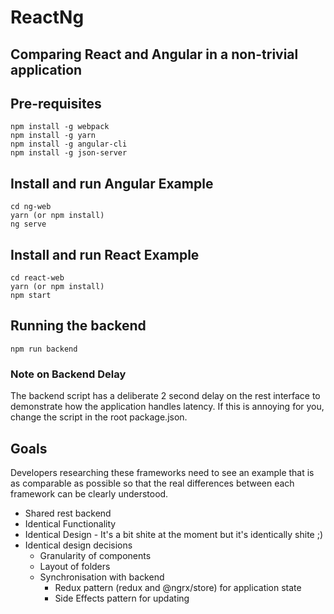 # ReactNg

## Comparing React and Angular in a non-trivial application

## Pre-requisites
```
npm install -g webpack
npm install -g yarn 
npm install -g angular-cli
npm install -g json-server
```

## Install and run Angular Example
```
cd ng-web 
yarn (or npm install)
ng serve
```

## Install and run React Example
```
cd react-web
yarn (or npm install)
npm start
```

## Running the backend
```
npm run backend
```

### Note on Backend Delay
The backend script has a deliberate 2 second delay on the rest interface to demonstrate how the application handles latency.  If this is annoying for you, change the script in the root package.json.

## Goals
Developers researching these frameworks need to see an example that is as comparable as possible so that the real differences between each framework can be clearly understood.

- Shared rest backend
- Identical Functionality
- Identical Design - It's a bit shite at the moment but it's identically shite ;)
- Identical design decisions
  - Granularity of components
  - Layout of folders
  - Synchronisation with backend
    - Redux pattern (redux and @ngrx/store) for application state
    - Side Effects pattern for updating
